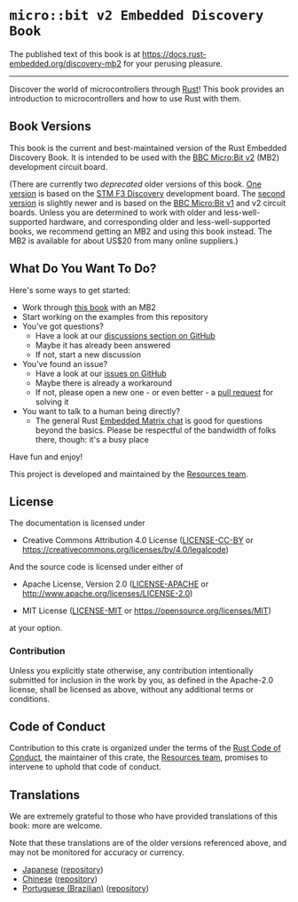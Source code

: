# `micro::bit v2 Embedded Discovery Book`

The published text of this book is at
<https://docs.rust-embedded.org/discovery-mb2> for your
perusing pleasure.

-----

Discover the world of microcontrollers through
[Rust](https://www.rust-lang.org/)! This book provides an
introduction to microcontrollers and how to use Rust with
them.

## Book Versions

This book is the current and best-maintained version of the
Rust Embedded Discovery Book. It is intended to be used with
the [BBC Micro:Bit v2](https://microbit.org/new-microbit/)
(MB2) development circuit board.

(There are currently two *deprecated* older versions of this
book. [One
version](https://docs.rust-embedded.org/discovery/f3discovery)
is based on the [STM F3
Discovery](https://www.st.com/en/evaluation-tools/stm32f3discovery.html)
development board.  The [second
version](https://docs.rust-embedded.org/discovery/microbit)
is slightly newer and is based on the [BBC Micro:Bit
v1](https://microbit.org/get-started/features/overview/#original-micro:bit)
and v2 circuit boards.  Unless you are determined to work
with older and less-well-supported hardware, and
corresponding older and less-well-supported books, we
recommend getting an MB2 and using this book instead. The
MB2 is available for about US$20 from many online
suppliers.)

## What Do You Want To Do?

Here's some ways to get started:

- Work through [this
  book](https://docs.rust-embedded.org/discovery-mb2) with
  an MB2
- Start working on the examples from this repository
- You've got questions?
    - Have a look at our [discussions section on
      GitHub](https://github.com/rust-embedded/discovery-mb2/discussions)
    - Maybe it has already been answered
    - If not, start a new discussion
- You've found an issue?
    - Have a look at our [issues on
      GitHub](https://github.com/rust-embedded/discovery-mb2/issues)
    - Maybe there is already a workaround
    - If not, please open a new one - or even better - a [pull
      request](https://github.com/rust-embedded/discovery-mb2/pulls) for solving
      it
- You want to talk to a human being directly?
    - The general Rust [Embedded Matrix
      chat](https://matrix.to/#/#rust-embedded:matrix.org)
      is good for questions beyond the basics. Please be
      respectful of the bandwidth of folks there, though:
      it's a busy place

Have fun and enjoy!

This project is developed and maintained by the [Resources team][team].

## License

The documentation is licensed under

- Creative Commons Attribution 4.0 License ([LICENSE-CC-BY](LICENSE-CC-BY)
  or https://creativecommons.org/licenses/by/4.0/legalcode)

And the source code is licensed under either of

- Apache License, Version 2.0 ([LICENSE-APACHE](LICENSE-APACHE) or
  http://www.apache.org/licenses/LICENSE-2.0)

- MIT License ([LICENSE-MIT](LICENSE-MIT) or
  https://opensource.org/licenses/MIT)

at your option.

### Contribution

Unless you explicitly state otherwise, any contribution
intentionally submitted for inclusion in the work by you, as
defined in the Apache-2.0 license, shall be licensed as
above, without any additional terms or conditions.

## Code of Conduct

Contribution to this crate is organized under the terms of
the [Rust Code of Conduct][CoC], the maintainer of this
crate, the [Resources team][team], promises to intervene to
uphold that code of conduct.

[CoC]: CODE_OF_CONDUCT.md
[team]: https://github.com/rust-embedded/wg#the-resources-team

## Translations

We are extremely grateful to those who have provided
translations of this book: more are welcome.

Note that these translations are of the older versions
referenced above, and may not be monitored for accuracy or
currency.

* [Japanese](https://tomoyuki-nakabayashi.github.io/discovery/)
  ([repository](https://github.com/tomoyuki-nakabayashi/discovery))
* [Chinese](https://jzow.github.io/discovery/)
  ([repository](https://github.com/jzow/discovery))
* [Portuguese (Brazilian)](https://allyssan.github.io/discovery/)
  ([repository](https://github.com/allyssan/discovery))
